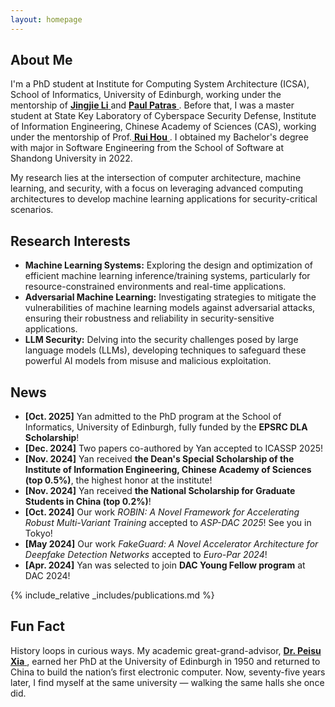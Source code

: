 ```yaml
---
layout: homepage
---
```


## About Me

I'm a PhD student at Institute for Computing System Architecture (ICSA), School of Informatics, University of Edinburgh, working under the mentorship of <a href="https://jingjieli.me/" target="_blank"> **Jingjie Li** </a> and <a href="https://homepages.inf.ed.ac.uk/ppatras/" target="_blank"> **Paul Patras** </a>. Before that, I was a master student at State Key Laboratory of Cyberspace Security Defense, Institute of Information Engineering, Chinese Academy of Sciences (CAS), working under the mentorship of Prof.<a href="http://hourui-arch.net/" target="_blank"> **Rui Hou** </a>. I obtained my Bachelor's degree with major in Software Engineering from the School of Software at Shandong University in 2022. 

My research lies at the intersection of computer architecture, machine learning, and security, with a focus on leveraging advanced computing architectures to develop machine learning applications for security-critical scenarios. 

## Research Interests
- **Machine Learning Systems:** Exploring the design and optimization of efficient machine learning inference/training systems, particularly for resource-constrained environments and real-time applications.
- **Adversarial Machine Learning:** Investigating strategies to mitigate the vulnerabilities of machine learning models against adversarial attacks, ensuring their robustness and reliability in security-sensitive applications.
- **LLM Security:** Delving into the security challenges posed by large language models (LLMs), developing techniques to safeguard these powerful AI models from misuse and malicious exploitation.


## News
- **[Oct. 2025]** Yan admitted to the PhD program at the School of Informatics, University of Edinburgh, fully funded by the **EPSRC DLA Scholarship**!
- **[Dec. 2024]** Two papers co-authored by Yan accepted to ICASSP 2025!
- **[Nov. 2024]** Yan received **the Dean's Special Scholarship of the Institute of Information Engineering, Chinese Academy of Sciences (top 0.5%)**, the highest honor at the institute!
- **[Nov. 2024]** Yan received **the National Scholarship for Graduate Students in China (top 0.2%)**! 
- **[Oct. 2024]** Our work *ROBIN: A Novel Framework for Accelerating Robust Multi-Variant Training* accepted to *ASP-DAC 2025*! See you in Tokyo!
- **[May 2024]** Our work *FakeGuard: A Novel Accelerator Architecture for Deepfake Detection Networks* accepted to *Euro-Par 2024*! 
- **[Apr. 2024]** Yan was selected to join **DAC Young Fellow program** at DAC 2024! 


{% include_relative _includes/publications.md %}

## Fun Fact

History loops in curious ways.
My academic great-grand-advisor, <a href="https://en.wikipedia.org/wiki/Xia_Peisu" target="_blank"> **Dr. Peisu Xia** </a>, earned her PhD at the University of Edinburgh in 1950 and returned to China to build the nation’s first electronic computer.
Now, seventy-five years later, I find myself at the same university — walking the same halls she once did.

<!-- Google tag (gtag.js) -->
<script async src="https://www.googletagmanager.com/gtag/js?id=G-D278NKEDD9"></script>
<script>
  window.dataLayer = window.dataLayer || [];
  function gtag(){dataLayer.push(arguments);}
  gtag('js', new Date());

  gtag('config', 'G-D278NKEDD9');
</script>


